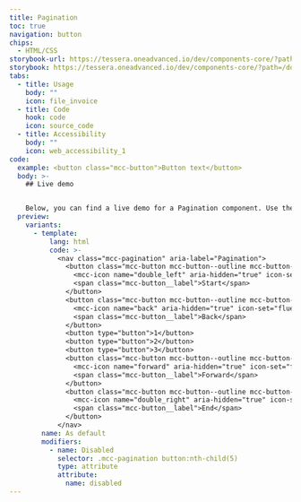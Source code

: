 ```yaml
---
title: Pagination
toc: true
navigation: button
chips:
  - HTML/CSS
storybook-url: https://tessera.oneadvanced.io/dev/components-core/?path=/docs/html-button--as-default
storybook: https://tessera.oneadvanced.io/dev/components-core/?path=/docs/html-pagination--with-active-button
tabs:
  - title: Usage
    body: ""
    icon: file_invoice
  - title: Code
    hook: code
    icon: source_code
  - title: Accessibility
    body: ""
    icon: web_accessibility_1
code:
  example: <button class="mcc-button">Button text</button>
  body: >-
    ## Live demo


    Below, you can find a live demo for a Pagination component. Use the drop-down menus and radio buttons to view the different Pagination Types and Variants.
  preview:
    variants:
      - template:
          lang: html
          code: >-
            <nav class="mcc-pagination" aria-label="Pagination">
              <button class="mcc-button mcc-button--outline mcc-button--icon-only">
                <mcc-icon name="double_left" aria-hidden="true" icon-set="fluency-outline"></mcc-icon>
                <span class="mcc-button__label">Start</span>
              </button>
              <button class="mcc-button mcc-button--outline mcc-button--icon-only">
                <mcc-icon name="back" aria-hidden="true" icon-set="fluency-outline"></mcc-icon>
                <span class="mcc-button__label">Back</span>
              </button>
              <button type="button">1</button>
              <button type="button">2</button>
              <button type="button">3</button>
              <button class="mcc-button mcc-button--outline mcc-button--icon-only">
                <mcc-icon name="forward" aria-hidden="true" icon-set="fluency-outline"></mcc-icon>
                <span class="mcc-button__label">Forward</span>
              </button>
              <button class="mcc-button mcc-button--outline mcc-button--icon-only">
                <mcc-icon name="double_right" aria-hidden="true" icon-set="fluency-outline"></mcc-icon>
                <span class="mcc-button__label">End</span>
              </button>
            </nav>
        name: As default
        modifiers:
          - name: Disabled
            selector: .mcc-pagination button:nth-child(5)
            type: attribute
            attribute:
              name: disabled
---
```

